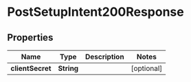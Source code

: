

# PostSetupIntent200Response


## Properties

| Name | Type | Description | Notes |
|------------ | ------------- | ------------- | -------------|
|**clientSecret** | **String** |  |  [optional] |



